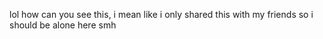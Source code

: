 lol how can you see this, i mean like i only shared this with my friends so i should be alone here smh

